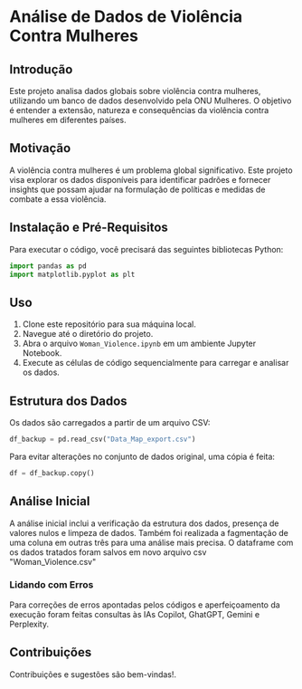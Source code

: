 # Análise de Dados de Violência Contra Mulheres

## Introdução

Este projeto analisa dados globais sobre violência contra mulheres, utilizando um banco de dados desenvolvido pela ONU Mulheres. O objetivo é entender a extensão, natureza e consequências da violência contra mulheres em diferentes países.

## Motivação

A violência contra mulheres é um problema global significativo. Este projeto visa explorar os dados disponíveis para identificar padrões e fornecer insights que possam ajudar na formulação de políticas e medidas de combate a essa violência.

## Instalação e Pré-Requisitos

Para executar o código, você precisará das seguintes bibliotecas Python:

```python
import pandas as pd
import matplotlib.pyplot as plt
```


## Uso

1. Clone este repositório para sua máquina local.
2. Navegue até o diretório do projeto.
3. Abra o arquivo `Woman_Violence.ipynb` em um ambiente Jupyter Notebook.
4. Execute as células de código sequencialmente para carregar e analisar os dados.

## Estrutura dos Dados

Os dados são carregados a partir de um arquivo CSV:

```python
df_backup = pd.read_csv("Data_Map_export.csv")
```

Para evitar alterações no conjunto de dados original, uma cópia é feita:

```python
df = df_backup.copy()
```

## Análise Inicial

A análise inicial inclui a verificação da estrutura dos dados, presença de valores nulos e limpeza de dados.
Também foi realizada a fagmentação de uma coluna em outras três para uma análise mais precisa.
O dataframe com os dados tratados foram salvos em novo arquivo csv "Woman_Violence.csv"


### Lidando com Erros

Para correções de erros apontadas pelos códigos e aperfeiçoamento da execução foram feitas consultas às IAs Copilot, GhatGPT, Gemini e Perplexity.


## Contribuições

Contribuições e sugestões são bem-vindas!.